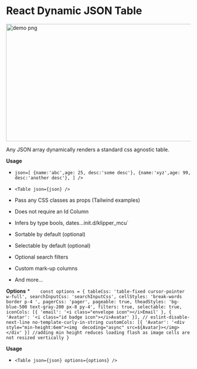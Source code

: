 # React Dynamic JSON Table

<img alt="demo png" src="https://github.com/sajrashid/hooks/blob/main/hookstest/demo.png" width="600" height="320" />

Any JSON array dynamically renders a standard css agnostic table.

**Usage**
* `json=[
    {name:'abc',age: 25, desc:'some desc'},
    {name:'xyz',age: 99, desc:'another desc'},
    ] />`

* `<Table json={json} />`

* Pass any CSS classes as props (Tailwind examples)
* Does not require an Id Column
* Infers by type bools, dates...init.d/klipper_mcu`
* Sortable by default (optional)
* Selectable by default (optional)
* Optional search filters
* Custom mark-up columns
* And more...

**Options**
*`    const options = {
        tableCss: 'table-fixed cursor-pointer w-full',
        searchInputCss: 'searchInputCss',
        cellStyles: 'break-words  border p-4 ',
        pagerCss: 'pager',
        pageable: true,
        theadStyles: 'bg-blue-500 text-gray-200 px-8 py-4',
        filters: true,
        selectable: true,
        iconCols: [{ 'email': '<i class="envelope icon"></i>Email' },
        { 'Avatar': '<i class="id badge icon"></i>Avatar' }],
        // eslint-disable-next-line no-template-curly-in-string
        customCols: [{ 'Avatar': '<div style="min-height:6em"><img  decoding="async" src=${Avatar}></img></div' }] //adding min height reduces loading flash as image cells are not resized vertically
}`

**Usage**

* `<Table json={json} options={options} />`
